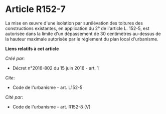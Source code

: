 # Article R152-7

La mise en œuvre d'une isolation par surélévation des toitures des constructions existantes, en application du 2° de
l'article L. 152-5, est autorisée dans la limite d'un dépassement de 30 centimètres au-dessus de la hauteur maximale
autorisée par le règlement du plan local d'urbanisme.

**Liens relatifs à cet article**

_Créé par_:

  - Décret n°2016-802 du 15 juin 2016 - art. 1

_Cite_:

  - Code de l'urbanisme - art. L152-5

_Cité par_:

  - Code de l'urbanisme - art. R152-8 (V)
